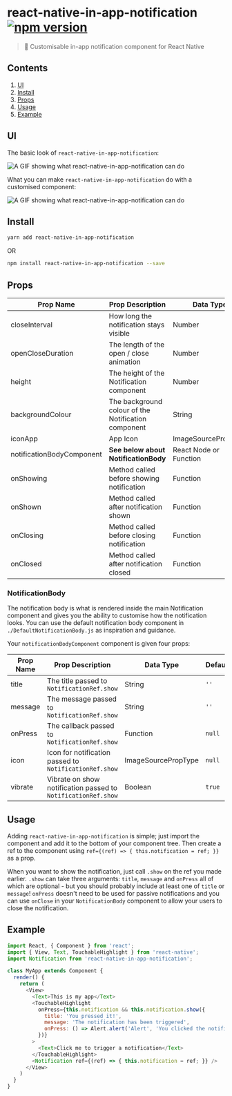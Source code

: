 # react-native-in-app-notification [![npm version](https://badge.fury.io/js/react-native-in-app-notification.svg)](https://badge.fury.io/js/react-native-in-app-notification)

> :bell: Customisable in-app notification component for React Native

## Contents
1. [UI](#ui)
2. [Install](#install)
3. [Props](#props)
4. [Usage](#usage)
5. [Example](#example)

## UI
The basic look of `react-native-in-app-notification`:

![A GIF showing what react-native-in-app-notification can do](http://i.imgur.com/3PILcKg.gif)

What you can make `react-native-in-app-notification` do with a customised component:

![A GIF showing what react-native-in-app-notification can do](http://i.imgur.com/k0SBlrW.gif)

## Install
```bash
yarn add react-native-in-app-notification
```
OR
```bash
npm install react-native-in-app-notification --save
```

## Props
| Prop Name                 | Prop Description                                    | Data Type              | Required    | Default                     |
|---------------------------|-----------------------------------------------------|------------------------|-------------|-----------------------------|
| closeInterval             | How long the notification stays visible             | Number                 | No          | `4000`                      |
| openCloseDuration         | The length of the open / close animation            | Number                 | No          | `200`                       |
| height                    | The height of the Notification component            | Number                 | No          | `80`                        |
| backgroundColour          | The background colour of the Notification component | String                 | No          | `white`                     |
| iconApp                   | App Icon                                            | ImageSourcePropType    | No          | `null`                      |
| notificationBodyComponent | **See below about NotificationBody**                | React Node or Function | Recommended | `./DefaultNotificationBody` |
| onShowing                 | Method called before showing notification           | Function               | No          | `null`                      |
| onShown                   | Method called after notification shown              | Function               | No          | `null`                      |
| onClosing                 | Method called before closing notification           | Function               | No          | `null`                      |
| onClosed                  | Method called after notification closed             | Function               | No          | `null`                      |

### NotificationBody
The notification body is what is rendered inside the main Notification component and gives you the ability to customise how the notification looks. You can use the default notification body component in `./DefaultNotificationBody.js` as inspiration and guidance.

Your `notificationBodyComponent` component is given four props:

| Prop Name | Prop Description                                              | Data Type           | Default |
|-----------|---------------------------------------------------------------|---------------------|---------|
| title     | The title passed to `NotificationRef.show`                    | String              | `''`    |
| message   | The message passed to `NotificationRef.show`                  | String              | `''`    |
| onPress   | The callback passed to `NotificationRef.show`                 | Function            | `null`  |
| icon      | Icon for notification passed to `NotificationRef.show`        | ImageSourcePropType | `null`  |
| vibrate   | Vibrate on show notification passed to `NotificationRef.show` | Boolean             | `true`  |

## Usage
Adding `react-native-in-app-notification` is simple; just import the component and add it to the bottom of your component tree. Then create a ref to the component using `ref={(ref) => { this.notification = ref; }}` as a prop.

When you want to show the notification, just call `.show` on the ref you made earlier. `.show` can take three arguments: `title`, `message` and `onPress` all of which are optional - but you should probably include at least one of `title` or `message`! `onPress` doesn't need to be used for passive notifications and you can use `onClose` in your `NotificationBody` component to allow your users to close the notification.

## Example
```javascript
import React, { Component } from 'react';
import { View, Text, TouchableHighlight } from 'react-native';
import Notification from 'react-native-in-app-notification';

class MyApp extends Component {
  render() {
    return (
      <View>
        <Text>This is my app</Text>
        <TouchableHighlight
          onPress={this.notification && this.notification.show({
            title: 'You pressed it!',
            message: 'The notification has been triggered',
            onPress: () => Alert.alert('Alert', 'You clicked the notification!'),
          })}
        >
          <Text>Click me to trigger a notification</Text>
        </TouchableHighlight>
        <Notification ref={(ref) => { this.notification = ref; }} />
      </View>
    )
  }
}
```
